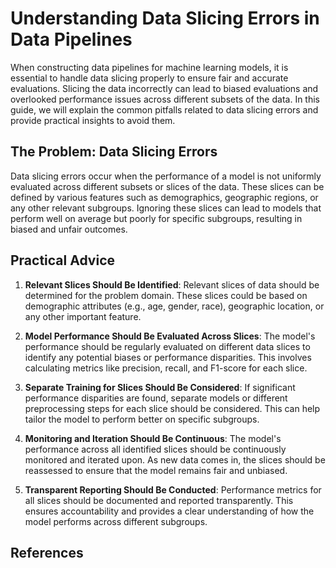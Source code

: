# Understanding Data Slicing Errors in Data Pipelines

When constructing data pipelines for machine learning models, it is essential to handle data slicing properly to ensure fair and accurate evaluations. Slicing the data incorrectly can lead to biased evaluations and overlooked performance issues across different subsets of the data. In this guide, we will explain the common pitfalls related to data slicing errors and provide practical insights to avoid them.

## The Problem: Data Slicing Errors

Data slicing errors occur when the performance of a model is not uniformly evaluated across different subsets or slices of the data. These slices can be defined by various features such as demographics, geographic regions, or any other relevant subgroups. Ignoring these slices can lead to models that perform well on average but poorly for specific subgroups, resulting in biased and unfair outcomes.

## Practical Advice

1. **Relevant Slices Should Be Identified**: Relevant slices of data should be determined for the problem domain. These slices could be based on demographic attributes (e.g., age, gender, race), geographic location, or any other important feature.

2. **Model Performance Should Be Evaluated Across Slices**: The model's performance should be regularly evaluated on different data slices to identify any potential biases or performance disparities. This involves calculating metrics like precision, recall, and F1-score for each slice.

3. **Separate Training for Slices Should Be Considered**: If significant performance disparities are found, separate models or different preprocessing steps for each slice should be considered. This can help tailor the model to perform better on specific subgroups.

4. **Monitoring and Iteration Should Be Continuous**: The model's performance across all identified slices should be continuously monitored and iterated upon. As new data comes in, the slices should be reassessed to ensure that the model remains fair and unbiased.

5. **Transparent Reporting Should Be Conducted**: Performance metrics for all slices should be documented and reported transparently. This ensures accountability and provides a clear understanding of how the model performs across different subgroups.

## References
